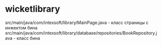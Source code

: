 # wicketlibrary

src/main/java/com/intexsoft/library/MainPage.java - класс страницы с инжектом бина
src/main/java/com/intexsoft/library/database/repositories/BookRepository.java - класс бина
